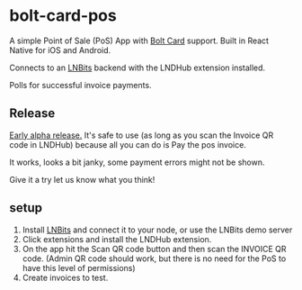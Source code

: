 # bolt-card-pos

A simple Point of Sale (PoS) App with [Bolt Card](https://boltcard.org) support. Built in React Native for iOS and Android.

Connects to an [LNBits](https://lnbits.com/) backend with the LNDHub extension installed.

Polls for successful invoice payments.

## Release
[Early alpha release.](https://github.com/boltcard/bolt-card-pos/releases) It's safe to use (as long as you scan the Invoice QR code in LNDHub) because all you can do is Pay the pos invoice.

It works, looks a bit janky, some payment errors might not be shown.

Give it a try let us know what you think!


## setup
1. Install [LNBits](https://lnbits.com/) and connect it to your node, or use the LNBits demo server
2. Click extensions and install the LNDHub extension.
3. On the app hit the Scan QR code button and then scan the INVOICE QR code. (Admin QR code should work, but there is no need for the PoS to have this level of permissions)
4. Create invoices to test.

